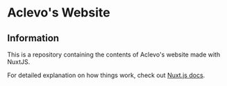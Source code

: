 # Aclevo's Website

## Information

This is a repository containing the contents of Aclevo's website made with NuxtJS. 

For detailed explanation on how things work, check out [Nuxt.js docs](https://nuxtjs.org).
